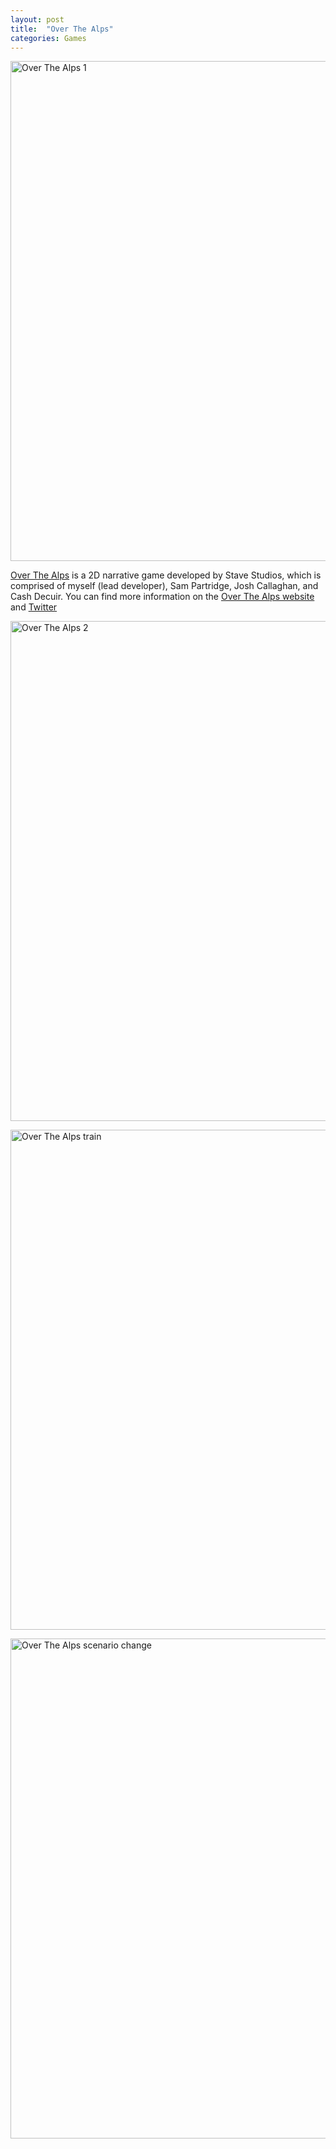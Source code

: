 ```yaml
---
layout: post
title:  "Over The Alps"
categories: Games
---
```


<!-- ![Over The Alps Logo]({{site.url}}/assets/img/OTA_Logo_Fill_600px.png) -->
<a href="{{site.url}}/games/2018/07/24/over-the-alps.html"><img src="{{site.url}}/assets/img/otaScreenshot1.png" alt="Over The Alps 1" width="800px"/></a>

<a href="https://overthealpsgame.com/" target="blank">Over The Alps</a> is a 2D narrative game developed by Stave Studios, which is comprised of myself (lead developer), Sam Partridge, Josh Callaghan, and Cash Decuir. You can find more information on the <a href="https://overthealpsgame.com/" target="blank">Over The Alps website</a> and <a href="https://twitter.com/overthealpsgame" target="blank">Twitter</a>

<a href="{{site.url}}/games/2018/07/24/over-the-alps.html"><img src="{{site.url}}/assets/img/otaScreenshot2.png" alt="Over The Alps 2" width="800px"/></a>

<!-- ![Over The Alps train]({{site.url}}/assets/img/ota2.gif) -->
<a href="{{site.url}}/games/2018/07/24/over-the-alps.html"><img src="{{site.url}}/assets/img/ota2.gif" alt="Over The Alps train" width="800px"/></a>

<a href="{{site.url}}/games/2018/07/24/over-the-alps.html"><img src="{{site.url}}/assets/img/ota4.gif" alt="Over The Alps scenario change" width="800px"/></a>